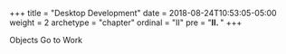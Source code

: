 +++
title = "Desktop Development"
date = 2018-08-24T10:53:05-05:00
weight = 2
archetype = "chapter"
ordinal = "II"
pre = "<b>II. </b>"
+++

Objects Go to Work
